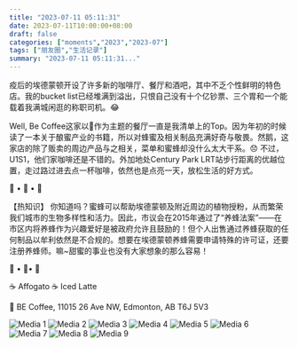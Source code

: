 ```yaml
---
title: "2023-07-11 05:11:31"
date: 2023-07-11T10:00:00+08:00
draft: false
categories: ["moments","2023","2023-07"]
tags: ["朋友圈","生活记录"]
summary: "2023-07-11 05:11:31..."
---
```


疫后的埃德蒙顿开设了许多新的咖啡厅、餐厅和酒吧，其中不乏个性鲜明的特色店。我的bucket list已经堆满到溢出，只恨自己没有十个亿钞票、三个胃和一个能载着我满城闲逛的称职司机。😂

Well, Be Coffee这家以🐝作为主题的餐厅一直是我清单上的Top。因为年初的时候读了一本关于酿蜜产业的书籍，所以对蜂蜜及相关制品充满好奇与敬畏。然鹅，这家店的除了贩卖的周边产品与之相关，菜单和蜜蜂却没什么太大干系。😞 不过，U1S1，他们家咖啡还是不错的。外加地处Century Park LRT站步行距离的优越位置，走过路过进去点一杯咖啡，依然也是点亮一天，放松生活的好方式。

🐝 • 🐝 • 🐝

【热知识】
你知道吗？蜜蜂可以帮助埃德蒙顿及附近周边的植物授粉，从而繁荣我们城市的生物多样性和活力。因此，市议会在2015年通过了“养蜂法案”——在市区内将养蜂作为兴趣爱好是被政府允许且鼓励的！但个人出售通过养蜂获取的任何制品以牟利依然是不合规的。想要在埃德蒙顿养蜂需要申请特殊的许可证，还要注册养蜂师。嘛~甜蜜的事业也没有大家想象的那么容易！

🍯 • 🍯• 🍯

☕ Affogato
☕ Iced Latte

📍 BE Coffee, 11015 26 Ave NW, Edmonton, AB T6J 5V3

![Media 1](/Moments/photos/2023-07-11/202307110511310.jpg)
![Media 2](/Moments/photos/2023-07-11/202307110511311.jpg)
![Media 3](/Moments/photos/2023-07-11/202307110511312.jpg)
![Media 4](/Moments/photos/2023-07-11/202307110511313.jpg)
![Media 5](/Moments/photos/2023-07-11/202307110511314.jpg)
![Media 6](/Moments/photos/2023-07-11/202307110511315.jpg)
![Media 7](/Moments/photos/2023-07-11/202307110511316.jpg)
![Media 8](/Moments/photos/2023-07-11/202307110511317.jpg)
![Media 9](/Moments/photos/2023-07-11/202307110511318.jpg)

